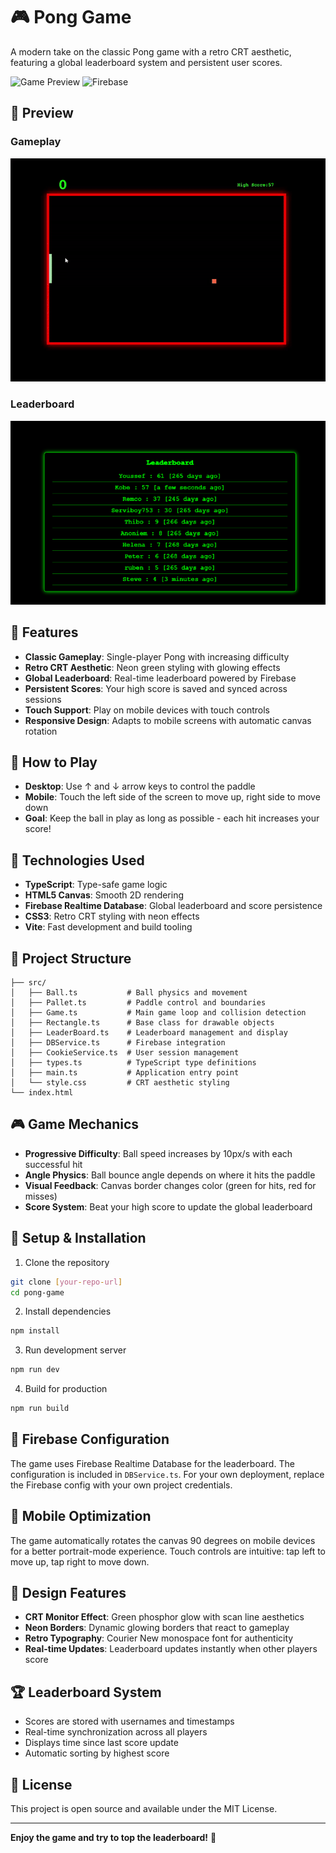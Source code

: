 # 🎮 Pong Game

A modern take on the classic Pong game with a retro CRT aesthetic, featuring a global leaderboard system and persistent user scores.

![Game Preview](https://img.shields.io/badge/TypeScript-007ACC?style=for-the-badge&logo=typescript&logoColor=white)
![Firebase](https://img.shields.io/badge/Firebase-039BE5?style=for-the-badge&logo=Firebase&logoColor=white)
## 📸 Preview
### Gameplay
![pong-demo.gif](assets/pong-demo.gif)
### Leaderboard
![leaderboard-demo.png](assets/leaderboard-demo.png)
## 🌟 Features

- **Classic Gameplay**: Single-player Pong with increasing difficulty
- **Retro CRT Aesthetic**: Neon green styling with glowing effects
- **Global Leaderboard**: Real-time leaderboard powered by Firebase
- **Persistent Scores**: Your high score is saved and synced across sessions
- **Touch Support**: Play on mobile devices with touch controls
- **Responsive Design**: Adapts to mobile screens with automatic canvas rotation

## 🎯 How to Play

- **Desktop**: Use ↑ and ↓ arrow keys to control the paddle
- **Mobile**: Touch the left side of the screen to move up, right side to move down
- **Goal**: Keep the ball in play as long as possible - each hit increases your score!

## 🚀 Technologies Used

- **TypeScript**: Type-safe game logic
- **HTML5 Canvas**: Smooth 2D rendering
- **Firebase Realtime Database**: Global leaderboard and score persistence
- **CSS3**: Retro CRT styling with neon effects
- **Vite**: Fast development and build tooling

## 📁 Project Structure

```
├── src/
│   ├── Ball.ts           # Ball physics and movement
│   ├── Pallet.ts         # Paddle control and boundaries
│   ├── Game.ts           # Main game loop and collision detection
│   ├── Rectangle.ts      # Base class for drawable objects
│   ├── LeaderBoard.ts    # Leaderboard management and display
│   ├── DBService.ts      # Firebase integration
│   ├── CookieService.ts  # User session management
│   ├── types.ts          # TypeScript type definitions
│   ├── main.ts           # Application entry point
│   └── style.css         # CRT aesthetic styling
└── index.html
```

## 🎮 Game Mechanics

- **Progressive Difficulty**: Ball speed increases by 10px/s with each successful hit
- **Angle Physics**: Ball bounce angle depends on where it hits the paddle
- **Visual Feedback**: Canvas border changes color (green for hits, red for misses)
- **Score System**: Beat your high score to update the global leaderboard

## 🔧 Setup & Installation

1. Clone the repository
```bash
git clone [your-repo-url]
cd pong-game
```

2. Install dependencies
```bash
npm install
```

3. Run development server
```bash
npm run dev
```

4. Build for production
```bash
npm run build
```

## 🔐 Firebase Configuration

The game uses Firebase Realtime Database for the leaderboard. The configuration is included in `DBService.ts`. For your own deployment, replace the Firebase config with your own project credentials.

## 📱 Mobile Optimization

The game automatically rotates the canvas 90 degrees on mobile devices for a better portrait-mode experience. Touch controls are intuitive: tap left to move up, tap right to move down.

## 🎨 Design Features

- **CRT Monitor Effect**: Green phosphor glow with scan line aesthetics
- **Neon Borders**: Dynamic glowing borders that react to gameplay
- **Retro Typography**: Courier New monospace font for authenticity
- **Real-time Updates**: Leaderboard updates instantly when other players score

## 🏆 Leaderboard System

- Scores are stored with usernames and timestamps
- Real-time synchronization across all players
- Displays time since last score update
- Automatic sorting by highest score

## 📝 License

This project is open source and available under the MIT License.


---

**Enjoy the game and try to top the leaderboard!** 🎯